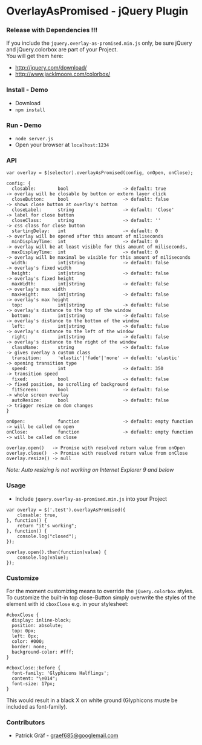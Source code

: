 # OverlayAsPromised - jQuery Plugin

### Release with Dependencies !!!
If you include the ```jquery.overlay-as-promised.min.js``` only, be sure jQuery and jQuery.colorbox are part of your Project.  
You will get them here:  
*  http://jquery.com/download/ 
*  http://www.jacklmoore.com/colorbox/

### Install - Demo

* Download
* ``` npm install ``` 


### Run - Demo

* ``` node server.js ```
* Open your browser at ```localhost:1234 ```

### API
```
var overlay = $(selector).overlayAsPromised(config, onOpen, onClose);
```
``` 
config: {
  closable:        bool                    -> default: true           -> overlay will be closable by button or extern layer click
  closeButton:     bool                    -> default: false          -> shows close button at overlay's bottom
  closeLabel:      string                  -> default: 'Close'         -> label for close button
  closeClass:      string                  -> default: ''              -> css class for close button
  startingDelay:   int                     -> default: 0              -> overlay will be opened after this amount of miliseconds
  minDisplayTime:  int                     -> default: 0              -> overlay will be at least visible for this amount of miliseconds,
  maxDisplayTime:  int                     -> default: 0              -> overlay will be maximal be visible for this amount of miliseconds
  width:           int|string              -> default: false          -> overlay's fixed width
  height:          int|string              -> default: false          -> overlay's fixed height
  maxWidth:        int|string              -> default: false          -> overlay's max width
  maxHeight:       int|string              -> default: false          -> overlay's max height
  top:             int|string              -> default: false          -> overlay's distance to the top of the window
  bottom:          int|string              -> default: false          -> overlay's distance to the bottom of the window
  left:            int|string              -> default: false          -> overlay's distance to the left of the window
  right:           int|string              -> default: false          -> overlay's distance to the right of the window
  className:       string                  -> default: false          -> gives overlay a custom class
  transition:      'elastic'|'fade'|'none' -> default: 'elastic'      -> opening transition type
  speed:           int                     -> default: 350            -> transition speed
  fixed:           bool                    -> default: false          -> fixed position, no scrolling of background
  fitScreen:       bool                    -> default: false          -> whole screen overlay
  autoResize:      bool                    -> default: false          -> trigger resize on dom changes
}

onOpen:            function                -> default: empty function -> will be called on open
onClose:           function                -> default: empty function -> will be called on close
```
```
overlay.open()   -> Promise with resolved return value from onOpen
overlay.close()  -> Promise with resolved return value from onClose
overlay.resize() -> null
```

*Note: Auto resizing is not working on Internet Explorer 9 and below*

### Usage

* Include ```jquery.overlay-as-promised.min.js``` into your Project

``` 
var overlay = $('.test').overlayAsPromised({
    closable: true,
}, function() {
    return "it's working";
}, function() {
    console.log("closed");
});

overlay.open().then(function(value) {
    console.log(value);
});
```

### Customize

For the moment customizing means to override the ```jQuery.colorbox``` styles.  
To customize the built-in top close-Button simply overwrite the styles of the element with id ``` cboxClose ``` e.g. in your stylesheet:

```c2hs
#cboxClose {
  display: inline-block;
  position: absolute;
  top: 0px;
  left: 0px;
  color: #000;
  border: none;
  background-color: #fff;
}

#cboxClose::before {
  font-family: 'Glyphicons Halflings';
  content: "\e014";
  font-size: 17px;
}
```

This would result in a black X on white ground (Glyphicons muste be included as font-family).

### Contributors

* Patrick Gräf - graef685@googlemail.com
